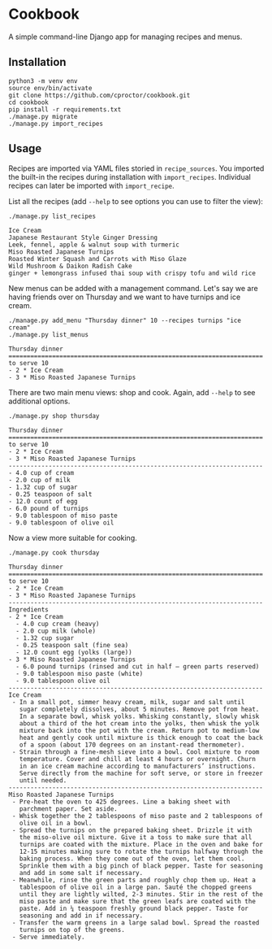 # Cookbook

A simple command-line Django app for managing recipes and menus.

## Installation

    python3 -m venv env
    source env/bin/activate
    git clone https://github.com/cproctor/cookbook.git
    cd cookbook
    pip install -r requirements.txt
    ./manage.py migrate
    ./manage.py import_recipes

## Usage

Recipes are imported via YAML files storied in `recipe_sources`. 
You imported the built-in the recipes during installation with
`import_recipes`. Individual recipes can later be imported with 
`import_recipe`.

List all the recipes (add `--help` to see
options you can use to filter the view):

    ./manage.py list_recipes

    Ice Cream
    Japanese Restaurant Style Ginger Dressing
    Leek, fennel, apple & walnut soup with turmeric
    Miso Roasted Japanese Turnips
    Roasted Winter Squash and Carrots with Miso Glaze
    Wild Mushroom & Daikon Radish Cake
    ginger + lemongrass infused thai soup with crispy tofu and wild rice

New menus can be added with a management command. Let's say we are having
friends over on Thursday and we want to have turnips and ice cream.

    ./manage.py add_menu "Thursday dinner" 10 --recipes turnips "ice cream"
    ./manage.py list_menus

    Thursday dinner
    ======================================================================
    to serve 10
    - 2 * Ice Cream
    - 3 * Miso Roasted Japanese Turnips

There are two main menu views: shop and cook. Again, add `--help` to see
additional options.

    ./manage.py shop thursday

    Thursday dinner
    ======================================================================
    to serve 10
    - 2 * Ice Cream
    - 3 * Miso Roasted Japanese Turnips
    ----------------------------------------------------------------------
    - 4.0 cup of cream
    - 2.0 cup of milk
    - 1.32 cup of sugar
    - 0.25 teaspoon of salt
    - 12.0 count of egg
    - 6.0 pound of turnips
    - 9.0 tablespoon of miso paste
    - 9.0 tablespoon of olive oil
    
Now a view more suitable for cooking.

    ./manage.py cook thursday
    
    Thursday dinner
    ======================================================================
    to serve 10
    - 2 * Ice Cream
    - 3 * Miso Roasted Japanese Turnips
    ----------------------------------------------------------------------
    Ingredients
    - 2 * Ice Cream
      - 4.0 cup cream (heavy)
      - 2.0 cup milk (whole)
      - 1.32 cup sugar
      - 0.25 teaspoon salt (fine sea)
      - 12.0 count egg (yolks (large))
    - 3 * Miso Roasted Japanese Turnips
      - 6.0 pound turnips (rinsed and cut in half – green parts reserved)
      - 9.0 tablespoon miso paste (white)
      - 9.0 tablespoon olive oil
    ----------------------------------------------------------------------
    Ice Cream
     - In a small pot, simmer heavy cream, milk, sugar and salt until
       sugar completely dissolves, about 5 minutes. Remove pot from heat.
       In a separate bowl, whisk yolks. Whisking constantly, slowly whisk
       about a third of the hot cream into the yolks, then whisk the yolk
       mixture back into the pot with the cream. Return pot to medium-low
       heat and gently cook until mixture is thick enough to coat the back
       of a spoon (about 170 degrees on an instant-read thermometer).
     - Strain through a fine-mesh sieve into a bowl. Cool mixture to room
       temperature. Cover and chill at least 4 hours or overnight. Churn
       in an ice cream machine according to manufacturers’ instructions.
       Serve directly from the machine for soft serve, or store in freezer
       until needed.
    ----------------------------------------------------------------------
    Miso Roasted Japanese Turnips
     - Pre-heat the oven to 425 degrees. Line a baking sheet with
       parchment paper. Set aside.
     - Whisk together the 2 tablespoons of miso paste and 2 tablespoons of
       olive oil in a bowl.
     - Spread the turnips on the prepared baking sheet. Drizzle it with
       the miso-olive oil mixture. Give it a toss to make sure that all
       turnips are coated with the mixture. Place in the oven and bake for
       12-15 minutes making sure to rotate the turnips halfway through the
       baking process. When they come out of the oven, let them cool.
       Sprinkle them with a big pinch of black pepper. Taste for seasoning
       and add in some salt if necessary.
     - Meanwhile, rinse the green parts and roughly chop them up. Heat a
       tablespoon of olive oil in a large pan. Sauté the chopped greens
       until they are lightly wilted, 2-3 minutes. Stir in the rest of the
       miso paste and make sure that the green leafs are coated with the
       paste. Add in ¼ teaspoon freshly ground black pepper. Taste for
       seasoning and add in if necessary.
     - Transfer the warm greens in a large salad bowl. Spread the roasted
       turnips on top of the greens.
     - Serve immediately.
